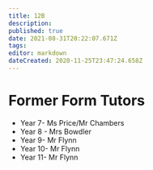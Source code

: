 ```yaml
---
title: 12B
description: 
published: true
date: 2021-08-31T20:22:07.671Z
tags: 
editor: markdown
dateCreated: 2020-11-25T23:47:24.658Z
---
```


# Former Form Tutors
- Year 7- Ms Price/Mr Chambers
- Year 8 - Mrs Bowdler
- Year 9- Mr Flynn
- Year 10- Mr Flynn
- Year 11- Mr Flynn